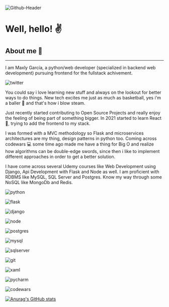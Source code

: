 ![Github-Header](https://user-images.githubusercontent.com/17864170/120523810-5dc24e00-c3a4-11eb-8613-06ac52d93415.png)

# Well, hello! :v:

## About me :eyes:
---
I am Maxly García, a python/web developer (specialized in backend web development) pursuing frontend for the fullstack achivement. 

![twitter](https://img.shields.io/twitter/follow/Max_Sting?style=social)

You could say i love learning new stuff and always on the lookout for better ways to do things. New tech excites me just as much as basketball, yes i'm a baller :basketball: and that's how i blow steam.

Just recently started contributing to Open Source Projects and really enjoy the feeling of being part of something bigger. In 2021 started to learn React :rocket:, trying to add the frontend to my stack. 

I was formed with a MVC methodology so Flask and microservices architectures are my thing, design patterns in python too. Coming across codewars :computer: some time ago made me have a thing for Big O and realize how algorithms can be double-edge swords, since then i like to implement different approaches in order to get a better solution. 

I have come across several Udemy courses like Web Development using Django, Api Development with Flask and Node as well. I am proficient with RDBMS like MySQL, SQL Server and Postgres. Know my way through some NoSQL like MongoDb and Redis. 


![python](C:\Users\maxga\OneDrive\Pictures\pics\github-profile\python.png)

![flask](C:\Users\maxga\OneDrive\Pictures\pics\github-profile/flask.png)

![django](C:\Users\maxga\OneDrive\Pictures\pics\github-profile/django.png)

![node](C:\Users\maxga\OneDrive\Pictures\pics\github-profile/nodedotjs.png)

![postgres](C:\Users\maxga\OneDrive\Pictures\pics\github-profile/postgresql.png)

![mysql](C:\Users\maxga\OneDrive\Pictures\pics\github-profile/mysql.png)

![sqlserver](C:\Users\maxga\OneDrive\Pictures\pics\github-profile/microsoftsqlserver.png)

![git](C:\Users\maxga\OneDrive\Pictures\pics\github-profile/git.png)

![xaml](C:\Users\maxga\OneDrive\Pictures\pics\github-profile/xaml.png)

![pycharm](C:\Users\maxga\OneDrive\Pictures\pics\github-profile/pycharm.png)

![codewars](C:\Users\maxga\OneDrive\Pictures\pics\github-profile/codewars.png)

[![Anurag's GitHub stats](https://github-readme-stats.vercel.app/api?username=Stinger14)](https://github.com/anuraghazra/github-readme-stats)
